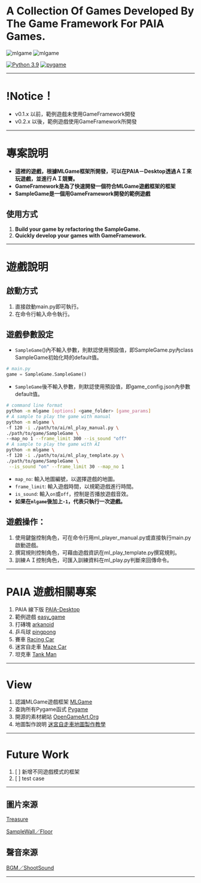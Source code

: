 # A Collection Of Games Developed By The Game Framework For PAIA Games. 


![mlgame](https://img.shields.io/github/v/tag/Jesse-Jumbo/GameFramework)
![mlgame](https://img.shields.io/pypi/v/mlgame)

[![Python 3.9](https://img.shields.io/badge/python->3.9-blue.svg)](https://www.python.org/downloads/release/python-390/)
[![pygame](https://img.shields.io/badge/pygame->2.0.1-blue.svg)](https://github.com/pygame/pygame/releases/tag/2.0.1)

---
# !Notice！

- v0.1.x 以前，範例遊戲未使用GameFramework開發
- v0.2.x 以後，範例遊戲使用GameFramework所開發
---
# 專案說明
- **這裡的遊戲，根據MLGame框架所開發，可以在PAIA－Desktop透過ＡＩ來玩遊戲，並進行ＡＩ競賽。**
- **GameFramework是為了快速開發一個符合MLGame遊戲框架的框架**
- **SampleGame是一個用GameFramework開發的範例遊戲**

[//]:# (game gif)

## 使用方式

1. **Build your game by refactoring the SampleGame.**
2. **Quickly develop your games with GameFramework.**

---
# 遊戲說明

## 啟動方式

1. 直接啟動main.py即可執行。
2. 在命令行輸入命令執行。

## 遊戲參數設定

- `SampleGame`()內不輸入參數，則默認使用預設值，即SampleGame.py內class SampleGame初始化時的default值。
```python
# main.py
game = SampleGame.SampleGame()
```

- `SampleGame`後不輸入參數，則默認使用預設值，即game_config.json內參數default值。

```bash
# command line format
python -m mlgame [options] <game_folder> [game_params]
# A sample to play the game with manual
python -m mlgame \
-f 120 -i ./path/to/ai/ml_play_manual.py \
./path/to/game/SampleGame \
--map_no 1 --frame_limit 300 --is_sound "off"
# A sample to play the game with AI
python -m mlgame \
-f 120 -i ./path/to/ai/ml_play_template.py \
./path/to/game/SampleGame \
 --is_sound "on" --frame_limit 30 --map_no 1
```

- `map_no`:  輸入地圖編號，以選擇遊戲的地圖。
- `frame_limit`:  輸入遊戲時間，以規範遊戲進行時間。
- `is_sound`:  輸入`on`或`off`，控制是否播放遊戲音效。
- **如果在`mlgame`後加上`-1`，代表只執行一次遊戲。**


## 遊戲操作：
1. 使用鍵盤控制角色，可在命令行用ml_player_manual.py或直接執行main.py啟動遊戲。
2. 撰寫規則控制角色，可藉由遊戲資訊在ml_play_template.py撰寫規則。
3. 訓練ＡＩ控制角色，可匯入訓練資料在ml_play.py判斷來回傳命令。

---
# PAIA 遊戲相關專案

1. PAIA 線下版 [PAIA-Desktop](https://github.com/PAIA-Playful-AI-Arena/Paia-Desktop)
2. 範例遊戲 [easy_game](https://github.com/PAIA-Playful-AI-Arena/easy_game)
3. 打磚塊 [arkanoid](https://github.com/PAIA-Playful-AI-Arena/arkanoid)
4. 乒乓球 [pingpong](https://github.com/PAIA-Playful-AI-Arena/pingpong)
5. 賽車 [Racing Car](https://github.com/yen900611/racing_car)
6. 迷宮自走車 [Maze Car](https://github.com/yen900611/maze_car)
7. 坦克車 [Tank Man](https://github.com/Jesse-Jumbo/TankMan)

---
# View

1. 認識MLGame遊戲框架 [MLGame](https://github.com/PAIA-Playful-AI-Arena/MLGame)
2. 查詢所有Pygame函式 [Pygame](https://www.pygame.org/docs/index.html#)
3. 開源的素材網站 [OpenGameArt.Org](https://opengameart.org/)
4. 地圖製作說明 [迷宮自走車地圖製作教學](https://github.com/yen900611/maze_car/blob/a26843871da69418643e99ba5bdaf91a9e923350/map_editor.md)

---
# Future Work

1. [ ] 新增不同遊戲模式的框架
2. [ ] test case

---
## 圖片來源
[Treasure](https://opengameart.org/content/treasure-chest-1)

[SampleWall／Floor](https://opengameart.org/content/wall-grass-rock-stone-wood-and-dirt-480)


## 聲音來源
[BGM／ShootSound](https://opengameart.org/content/rins-theme-loopable-chiptune-adventurebattle-bgm)

---
